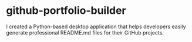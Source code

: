 # github-portfolio-builder
I created a Python-based desktop application that helps developers easily generate professional README.md files for their GitHub projects.
